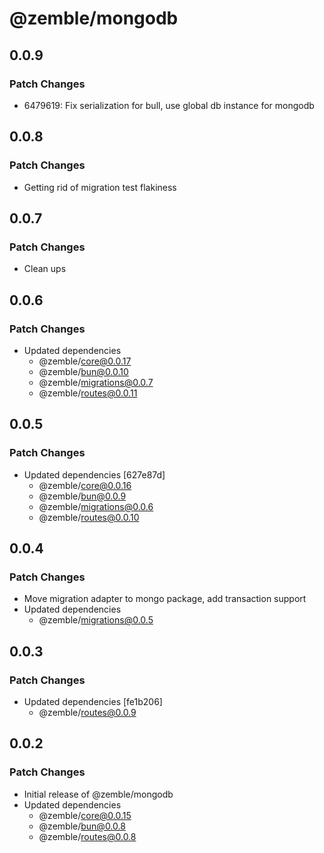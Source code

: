 # @zemble/mongodb

## 0.0.9

### Patch Changes

- 6479619: Fix serialization for bull, use global db instance for mongodb

## 0.0.8

### Patch Changes

- Getting rid of migration test flakiness

## 0.0.7

### Patch Changes

- Clean ups

## 0.0.6

### Patch Changes

- Updated dependencies
  - @zemble/core@0.0.17
  - @zemble/bun@0.0.10
  - @zemble/migrations@0.0.7
  - @zemble/routes@0.0.11

## 0.0.5

### Patch Changes

- Updated dependencies [627e87d]
  - @zemble/core@0.0.16
  - @zemble/bun@0.0.9
  - @zemble/migrations@0.0.6
  - @zemble/routes@0.0.10

## 0.0.4

### Patch Changes

- Move migration adapter to mongo package, add transaction support
- Updated dependencies
  - @zemble/migrations@0.0.5

## 0.0.3

### Patch Changes

- Updated dependencies [fe1b206]
  - @zemble/routes@0.0.9

## 0.0.2

### Patch Changes

- Initial release of @zemble/mongodb
- Updated dependencies
  - @zemble/core@0.0.15
  - @zemble/bun@0.0.8
  - @zemble/routes@0.0.8
